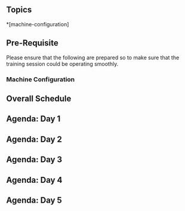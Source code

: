 ## Topics
*[machine-configuration]

## Pre-Requisite
Please ensure that the following are prepared so to make sure that the training session could be operating smoothly.
### Machine Configuration


## Overall Schedule

## Agenda: Day 1
## Agenda: Day 2
## Agenda: Day 3
## Agenda: Day 4
## Agenda: Day 5

